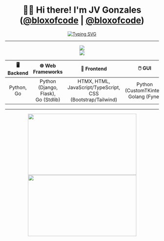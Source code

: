 <div align="center">

# 👋🏼 Hi there! I'm JV Gonzales ([@bloxofcode](https://localhost.dev/) | [@bloxofcode](https://github.com/bloxofcodes))

<!--- <br>👋🏼 Welcome to my GitHub portfolio! --->

[![Typing SVG](https://readme-typing-svg.demolab.com?font=jetbrains+mono&weight=600&size=20&duration=5000&pause=1000&width=1000&height=30&center=true&vCenter=true&lines=Full-Stack+Software+Developer+|+Python%2C+Go%2C+Javascript/TypeScript;API+Integration%2C+Automation+%26+Scripting%2C+Web+Development%2C+AI+%26+Analytics;Building+Sofware+Solutions+To+Solve+Real+World+Problems)](https://git.io/typing-svg)

<!---

I'm a freelancer with a background that spans diverse fields, including **Full-stack Software Development** (Current Focus), **Data Analytics**, **Data Science** (AI/ML), **Social Media Management**, **Music Production**, and **Video Editing**.

--->

</div>

---

<p align="center">
  <a href="https://skillicons.dev"> 
    <img src="https://skillicons.dev/icons?i=py,go,ts,js,htmx,tailwind,flask,django,html,css,vue" />
    <br>
    <img src="https://skillicons.dev/icons?i=arch,bash,neovim,vscode,nodejs,sqlite,postgres,supabase,heroku,docker,git,github" />
  </a>
</p>

<div align="center">
  
| **🖥️ Backend** | **🌐 Web Frameworks** | **🎨 Frontend** | **🖱️ GUI** |
| :---: | :---: | :---: | :---: |
| Python, Go | Python (Django, Flask),<br>Go (Stdlib) | HTMX, HTML, JavaScript/TypeScript,<br>CSS (Bootstrap/Tailwind) | Python (CustomTKinter),<br>Golang (Fyne) |
  
</div>

---

<div align="center">
  <a href="https://github.com/bloxofcodes?tab=repositories">
    <img 
      style="height: 200px; width:355px;"
      height=200
      align="center"
      src="https://github-readme-stats.vercel.app/api?username=bloxofcodes&theme=apprentice&hide_rank=true&show_icons=true" />
  </a>
  <a href="https://github.com/bloxofcodes?tab=repositories">
    <img
      style="height: 200px; width:355px;"
      height=200
      align="center"
      src="https://github-readme-stats.vercel.app/api/top-langs/?username=mrjxtr&size_weight=0&count_weight=1&theme=apprentice&layout=compact&langs_count=6&card_width=270&hide=Jupyter%20Notebook,css,html,Mako,dockerfile,javascript,lua"
      />
  </a>
  <div style="height:10px;"></div>
</div>

<br>

